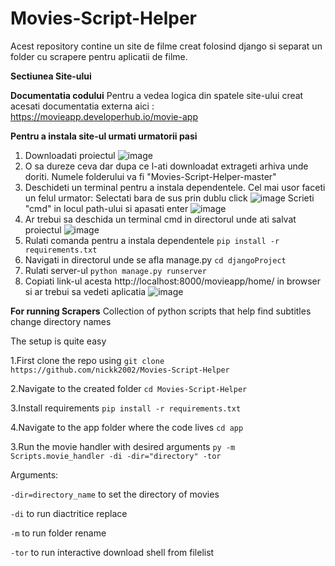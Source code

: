 # Movies-Script-Helper
Acest repository contine un site de filme creat folosind django si separat un folder cu scrapere pentru aplicatii de filme.

**Sectiunea Site-ului**

**Documentatia codului**
Pentru a vedea logica din spatele site-ului creat acesati documentatia externa aici : https://movieapp.developerhub.io/movie-app

**Pentru a instala site-ul urmati urmatorii pasi**

1. Downloadati proiectul ![image](https://user-images.githubusercontent.com/35890341/114370131-ca308600-9b87-11eb-86ac-4bb8abb172da.png)
2. O sa dureze ceva dar dupa ce l-ati downloadat extrageti arhiva unde doriti. Numele folderului va fi "Movies-Script-Helper-master"
3. Deschideti un terminal pentru a instala dependentele. Cel mai usor faceti un felul urmator: 
Selectati bara de sus prin dublu click ![image](https://user-images.githubusercontent.com/35890341/114371255-fd274980-9b88-11eb-956b-dad47556e903.png)
Scrieti "cmd" in locul path-ului si apasati enter ![image](https://user-images.githubusercontent.com/35890341/114371465-2e077e80-9b89-11eb-857b-8451868c55ba.png) 
4. Ar trebui sa deschida un terminal cmd in directorul unde ati salvat proiectul
![image](https://user-images.githubusercontent.com/35890341/114371603-568f7880-9b89-11eb-8518-d549aee578ce.png)
5. Rulati comanda pentru a instala dependentele  `pip install -r requirements.txt`
6. Navigati in directorul unde se afla manage.py `cd djangoProject`
7. Rulati server-ul `python manage.py runserver`
8. Copiati link-ul acesta http://localhost:8000/movieapp/home/ in browser si ar trebui sa vedeti aplicatia
![image](https://user-images.githubusercontent.com/35890341/114372107-dcabbf00-9b89-11eb-9b23-48958b8e4d0a.png)



**For running Scrapers**
Collection of python scripts that help find subtitles change directory names 

The setup is quite easy


1.First clone the repo using `git clone https://github.com/nickk2002/Movies-Script-Helper`


2.Navigate to the created folder `cd Movies-Script-Helper`


3.Install requirements `pip install -r requirements.txt`

4.Navigate to the app folder where the code lives `cd app`


3.Run the movie handler with desired arguments `py -m Scripts.movie_handler -di -dir="directory" -tor`


Arguments: 


`-dir=directory_name` to set the directory of movies


`-di` to run diactritice replace


`-m` to run folder rename


`-tor` to run interactive download shell from filelist
